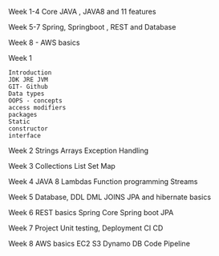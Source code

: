 Week  1-4  Core JAVA , JAVA8 and 11 features

Week 5-7  Spring, Springboot , REST and Database

Week 8 - AWS basics

Week 1

    Introduction
    JDK JRE JVM
    GIT- Github
    Data types
    OOPS - concepts
    access modifiers
    packages
    Static
    constructor
    interface

Week 2
    Strings
    Arrays
    Exception Handling

Week 3
    Collections
    List
    Set
    Map


Week 4
    JAVA 8
    Lambdas
    Function programming
    Streams

Week 5
  Database,
  DDL
  DML
  JOINS
  JPA and hibernate basics


Week 6
  REST basics
  Spring Core
  Spring boot
  JPA

Week 7
  Project
  Unit testing,
  Deployment CI CD

Week 8
  AWS basics
  EC2
  S3
  Dynamo DB
  Code Pipeline
